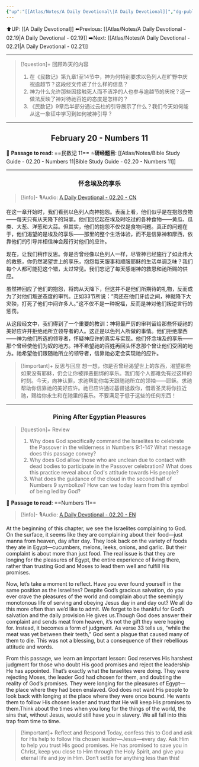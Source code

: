```yaml
---
{"up":"[[Atlas/Notes/A Daily Devotional\|A Daily Devotional]]","dg-publish":true,"permalink":"/atlas/notes/a-daily-devotional-02-20/","dgPassFrontmatter":true}
---
```


 ⬆️UP: [[A Daily Devotional]]
⬅️Previous: [[Atlas/Notes/A Daily Devotional - 02.19\|A Daily Devotional - 02.19]]
➡️Next: [[Atlas/Notes/A Daily Devotional - 02.21\|A Daily Devotional - 02.21]]

---

> [!question]+ 回顾昨天的内容
> 1. 在《民数记》第九章1至14节中，神为何特别要求以色列人在旷野中庆祝逾越节？这段经文传递了什么样的信息？
> 2. ⁠神为什么允许那些因接触死人而不洁净的人也参与逾越节的庆祝？这一做法反映了神对待祂百姓的态度是怎样的？
> 3. ⁠《民数记》9章后半部分通过云柱的引导展示了什么？我们今天如何能从这一象征中学习到如何被神引导？


---
## <center>February 20 - Numbers 11</center>

📖 **Passage to read**: ==民数记 11==
⭐**研经题目**: [[Atlas/Notes/Bible Study Guide - 02.20 - Numbers 11\|Bible Study Guide - 02.20 - Numbers 11]]

---
### <center>怀念埃及的享乐</center>

> [!info]- 🎙️Audio: [A Daily Devotional - 02.20 - CN]()

在这一章开始时，我们看到以色列人向神抱怨。表面上看，他们似乎是在抱怨食物——每天只有从天降下的玛拿。他们回忆起在埃及时吃过的各种食物——黄瓜、瓜类、大葱、洋葱和大蒜。但其实，他们的抱怨不仅仅是食物问题。真正的问题在于，他们渴望的是埃及的享乐——那里的整个生活体验，而不是信靠神和摩西，依靠他们的引导并相信神会履行对他们的应许。

现在，让我们稍作反思。你是否曾经像以色列人一样，尽管神已经施行了如此伟大的救恩，你仍然渴望世上的享乐，抱怨每天服事和顺服耶稣的生活单调乏味？我们每个人都可能犯这个错，太过常见。我们忘记了每天感谢神的救恩和祂所赐的供应。

虽然神回应了他们的抱怨，将肉从天降下，但这并不是他们所期待的礼物，反而成为了对他们叛逆态度的审判。正如33节所说：“肉还在他们牙齿之间，神就降下大灾殃，打死了他们中间许多人。”这不仅不是一种祝福，反而是神对他们叛逆言行的惩罚。

从这段经文中，我们得到了一个重要的教训：神将最严厉的审判留给那些怀疑祂的美好应许并拒绝祂所立领导者的人。这正是以色列人所做的事情。他们拒绝摩西——神为他们所选的领导者，怀疑神应许的真实与实现。他们怀念埃及的享乐——那个曾经使他们为奴的地方。神不希望祂的百姓再回头怀念那个曾让他们受困的地方。祂希望他们跟随祂所立的领导者，信靠祂必定会实现祂的应许。

> [!important]+ 反思与回应
想一想，你是否曾经渴望世上的东西，渴望那些如果没有耶稣，仍会让你被罪恶捆绑的享乐。我们每个人都难免有过这样的时刻。今天，向神认罪，求祂帮助你每天跟随祂所立的领袖——耶稣。求祂帮助你信靠祂的美好应许。祂已应许通过基督拯救你，借着圣灵将你拉近祂，赐给你永生和在祂里的喜乐。不要满足于低于这些的任何东西！



---
### <center>Pining After Egyptian Pleasures</center>

> [!question]+ Review
> 1. ⁠Why does God specifically command the Israelites to celebrate the Passover in the wilderness in Numbers 9:1-14? What message does this passage convey?
> 2. ⁠Why does God allow those who are unclean due to contact with dead bodies to participate in the Passover celebration? What does this practice reveal about God's attitude towards His people?
> 3. ⁠What does the guidance of the cloud in the second half of Numbers 9 symbolize? How can we today learn from this symbol of being led by God?

📖 **Passage to read**: ==Numbers 11==

> [!info]- 🎙️Audio: [A Daily Devotional - 02.20 - EN]()  

At the beginning of this chapter, we see the Israelites complaining to God. On the surface, it seems like they are complaining about their food—just manna from heaven, day after day. They look back on the variety of foods they ate in Egypt—cucumbers, melons, leeks, onions, and garlic. But their complaint is about more than just food. The real issue is that they are longing for the pleasures of Egypt, the entire experience of living there, rather than trusting God and Moses to lead them well and fulfill His promises.

Now, let’s take a moment to reflect. Have you ever found yourself in the same position as the Israelites? Despite God’s gracious salvation, do you ever crave the pleasures of the world and complain about the seemingly monotonous life of serving and obeying Jesus day in and day out? We all do this more often than we’d like to admit. We forget to be thankful for God’s salvation and the daily provision He gives us.Though God does answer their complaint and sends meat from heaven, it’s not the gift they were hoping for. Instead, it becomes a form of judgment. As verse 33 tells us, “while the meat was yet between their teeth,” God sent a plague that caused many of them to die. This was not a blessing, but a consequence of their rebellious attitude and words.

From this passage, we learn an important lesson: God reserves His harshest judgment for those who doubt His good promises and reject the leadership He has appointed. That’s exactly what the Israelites were doing. They were rejecting Moses, the leader God had chosen for them, and doubting the reality of God’s promises. They were longing for the pleasures of Egypt—the place where they had been enslaved. God does not want His people to look back with longing at the place where they were once bound. He wants them to follow His chosen leader and trust that He will keep His promises to them.Think about the times when you long for the things of the world, the sins that, without Jesus, would still have you in slavery. We all fall into this trap from time to time. 

> [!important]+ Reflect and Respond
Today, confess this to God and ask for His help to follow His chosen leader—Jesus—every day. Ask Him to help you trust His good promises. He has promised to save you in Christ, keep you close to Him through the Holy Spirit, and give you eternal life and joy in Him. Don’t settle for anything less than this!





















